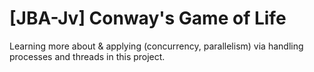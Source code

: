 # [JBA-Jv] Conway's Game of Life

Learning more about & applying (concurrency, parallelism) via handling processes and threads in this project.
